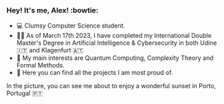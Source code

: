 ### Hey! It's me, Alex! :bowtie: ###

- :computer: Clumsy Computer Science student.
- 🧑‍🎓 As of March 17th 2023, I have completed my International Double Master's Degree in Artificial Intelligence & Cybersecurity in both Udine 🇮🇹 and Klagenfurt 🇦🇹
- :mag_right: My main interests are Quantum Computing, Complexity Theory and Formal Methods.
- 🔭 Here you can find all the projects I am most proud of.

In the picture, you can see me about to enjoy a wonderful sunset in Porto, Portugal 🇵🇹
<!---
Alex-Dell1/Alex-Dell1 is a ✨ special ✨ repository because its `README.md` (this file) appears on your GitHub profile.
You can click the Preview link to take a look at your changes.
--->
